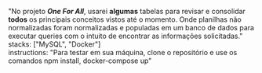 "No projeto ***One For All***, usarei **algumas** tabelas para revisar e consolidar **todos** os principais conceitos vistos até o momento. Onde planilhas não normalizadas foram normalizadas e populadas em um banco de dados para executar queries com o intuito de encontrar as informações solicitadas." \
stacks: ["MySQL", "Docker"] \
instructions: "Para testar em sua máquina, clone o repositório e use os comandos npm install, docker-compose up" 
